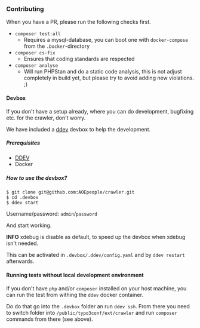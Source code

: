 ### Contributing

When you have a PR, please run the following checks first.

* `composer test:all`
    * Requires a mysql-database, you can boot one with `docker-compose` from the `.Docker`-directory
* `composer cs-fix`
    * Ensures that coding standards are respected
* `composer analyse`
    * Will run PHPStan and do a static code analysis, this is not adjust completely in build yet, but please try to avoid adding new violations. ;)

#### Devbox

If you don't have a setup already, where you can do development, bugfixing etc. for the crawler, don't worry.

We have included a [ddev](https://www.ddev.com) devbox to help the development.

##### Prerequisites

* [DDEV](https://www.ddev.com)
* Docker

##### How to use the devbox?

```shell script
$ git clone git@github.com:AOEpeople/crawler.git
$ cd .devbox
$ ddev start
```

Username/password: `admin`/`password`

And start working.

**INFO**
xdebug is disable as default, to speed up the devbox when xdebug isn't needed.

This can be activated in `.devbox/.ddev/config.yaml` and by `ddev restart` afterwards.

#### Running tests without local development environment
If you don't have `php` and/or `composer` installed on your host machine,
you can run the test from withing the `ddev` docker container.

Do do that go into the `.devbox` folder an run `ddev ssh`.
From there you need to switch folder into `/public/typo3conf/ext/crawler`
and run `composer` commands from there (see above).
